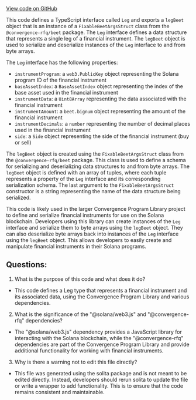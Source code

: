 [View code on GitHub](https://github.com/convergence-rfq/convergence-program-library/rfq/js/generated/types/Leg.ts)

This code defines a TypeScript interface called `Leg` and exports a `legBeet` object that is an instance of a `FixableBeetArgsStruct` class from the `@convergence-rfq/beet` package. The `Leg` interface defines a data structure that represents a single leg of a financial instrument. The `legBeet` object is used to serialize and deserialize instances of the `Leg` interface to and from byte arrays.

The `Leg` interface has the following properties:
- `instrumentProgram`: a `web3.PublicKey` object representing the Solana program ID of the financial instrument
- `baseAssetIndex`: a `BaseAssetIndex` object representing the index of the base asset used in the financial instrument
- `instrumentData`: a `Uint8Array` representing the data associated with the financial instrument
- `instrumentAmount`: a `beet.bignum` object representing the amount of the financial instrument
- `instrumentDecimals`: a `number` representing the number of decimal places used in the financial instrument
- `side`: a `Side` object representing the side of the financial instrument (buy or sell)

The `legBeet` object is created using the `FixableBeetArgsStruct` class from the `@convergence-rfq/beet` package. This class is used to define a schema for serializing and deserializing data structures to and from byte arrays. The `legBeet` object is defined with an array of tuples, where each tuple represents a property of the `Leg` interface and its corresponding serialization schema. The last argument to the `FixableBeetArgsStruct` constructor is a string representing the name of the data structure being serialized.

This code is likely used in the larger Convergence Program Library project to define and serialize financial instruments for use on the Solana blockchain. Developers using this library can create instances of the `Leg` interface and serialize them to byte arrays using the `legBeet` object. They can also deserialize byte arrays back into instances of the `Leg` interface using the `legBeet` object. This allows developers to easily create and manipulate financial instruments in their Solana programs.
## Questions: 
 1. What is the purpose of this code and what does it do?
- This code defines a Leg type that represents a financial instrument and its associated data, using the Convergence Program Library and various dependencies.

2. What is the significance of the "@solana/web3.js" and "@convergence-rfq" dependencies?
- The "@solana/web3.js" dependency provides a JavaScript library for interacting with the Solana blockchain, while the "@convergence-rfq" dependencies are part of the Convergence Program Library and provide additional functionality for working with financial instruments.

3. Why is there a warning not to edit this file directly?
- This file was generated using the solita package and is not meant to be edited directly. Instead, developers should rerun solita to update the file or write a wrapper to add functionality. This is to ensure that the code remains consistent and maintainable.